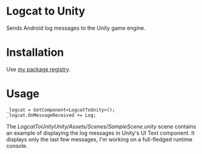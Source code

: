 # Logcat to Unity
Sends Android log messages to the Unity game engine.

# Installation
Use [my package registry](https://artees.games/upm).

# Usage
```
_logcat = GetComponent<LogcatToUnity>();
_logcat.OnMessageReceived += Log;
```
The *LogcatToUnityUnity/Assets/Scenes/SampleScene.unity* scene contains an example of displaying the log messages in Unity's UI Text component. It displays only the last few messages, I'm working on a full-fledged runtime console.